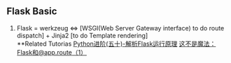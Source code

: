 ## Flask Basic
1. Flask = werkzeug <=> [WSGI(Web Server Gateway interface) to do route dispatch] + Jinja2 [to do Template rendering]  
**Related Tutorias
[Python进阶(五十)-解析Flask运行原理](http://blog.csdn.net/sunhuaqiang1/article/details/72808619)
[这不是魔法：Flask和@app.route（1）](http://python.jobbole.com/80956/)
